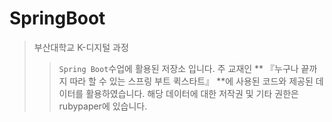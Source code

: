 # SpringBoot
> 부산대학교 K-디지털 과정
>> `Spring Boot`수업에 활용된 저장소 입니다. 주 교재인 ** 『누구나 끝까지 따라 할 수 있는 스프링 부트 퀵스타트』 **에 사용된 코드와 제공된 데이터를 활용하였습니다. 해당 데이터에 대한 저작권 및 기타 권한은 rubypaper에 있습니다.
## 
